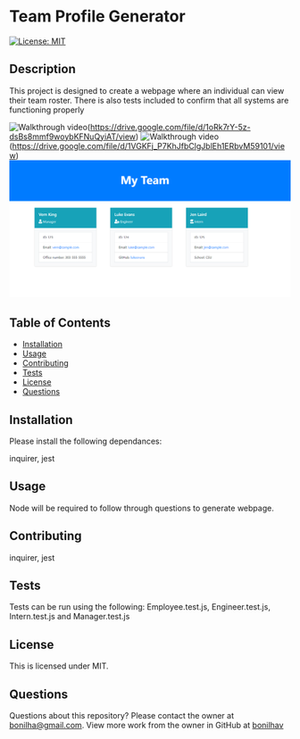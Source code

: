 # Team Profile Generator

  [![License: MIT](https://img.shields.io/badge/License-MIT-yellow.svg)](https://opensource.org/licenses/MIT)
  
  ## Description
  This project is designed to create a webpage where an individual can view their team roster. There is also tests included to confirm that all systems are functioning properly

  ![Walkthrough video](./images/walkthrough.gif)(https://drive.google.com/file/d/1oRk7rY-5z-dsBs8mmf9woybKFNuQyiAT/view)
  ![Walkthrough video](./images/walkthrough.gif)(https://drive.google.com/file/d/1VGKFj_P7KhJfbClgJblEh1ERbvM59101/view)
<img src="./README/team_profile_screenshot.png" alt="image of webpage">

  ## Table of Contents

  * [Installation](#installation)
  * [Usage](#usage)
  * [Contributing](#contributing)
  * [Tests](#tests)
  * [License](#license)
  * [Questions](#questions)

  ## Installation

  Please install the following dependances:

  inquirer, jest

  ## Usage

  Node will be required to follow through questions to generate webpage.

  ## Contributing

  inquirer, jest

  ## Tests
  
  Tests can be run using the following:
  Employee.test.js, Engineer.test.js, Intern.test.js and Manager.test.js

  ## License
  
  This is licensed under MIT.
  
  ## Questions

  Questions about this repository? Please contact the owner at [bonilha@gmail.com](mailto:bonilha@gmail.com). View more work from the owner in GitHub at [bonilhav](https://github.com/bonilhav)
